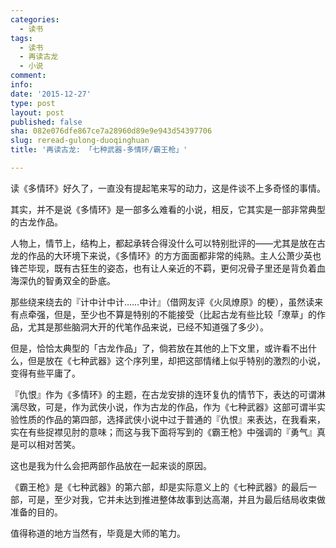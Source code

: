 ```yaml
---
categories:
  - 读书
tags:
  - 读书
  - 再读古龙
  - 小说
comment: 
info: 
date: '2015-12-27'
type: post
layout: post
published: false
sha: 082e076dfe867ce7a28960d89e9e943d54397706
slug: reread-gulong-duoqinghuan
title: '再读古龙: 「七种武器-多情环/霸王枪」'

---
```


读《多情环》好久了，一直没有提起笔来写的动力，这是件谈不上多奇怪的事情。

其实，并不是说《多情环》是一部多么难看的小说，相反，它其实是一部非常典型的古龙作品。

人物上，情节上，结构上，都起承转合得没什么可以特别批评的——尤其是放在古龙的作品的大环境下来说，《多情环》的方方面面都非常的纯熟。主人公萧少英也锋芒毕现，既有古狂生的姿态，也有让人亲近的不羁，更何况骨子里还是背负着血海深仇的智勇双全的卧底。

那些绕来绕去的『计中计中计……中计』（借网友评《火凤燎原》的梗），虽然读来有点牵强，但是，至少也不算是特别的不能接受（比起古龙有些比较「潦草」的作品，尤其是那些脑洞大开的代笔作品来说，已经不知道强了多少）。

但是，恰恰太典型的「古龙作品」了，倘若放在其他的上下文里，或许看不出什么，但是放在《七种武器》这个序列里，却把这部情绪上似乎特别的激烈的小说，变得有些平庸了。

『仇恨』作为《多情环》的主题，在古龙安排的连环复仇的情节下，表达的可谓淋漓尽致，可是，作为武侠小说，作为古龙的作品，作为《七种武器》这部可谓半实验性质的作品的第四部，选择武侠小说中过于普通的『仇恨』来表达，在我看来，实在有些捉襟见肘的意味；而这与我下面将写到的《霸王枪》中强调的『勇气』真是可以相对苦笑。

这也是我为什么会把两部作品放在一起来谈的原因。

《霸王枪》是《七种武器》的第六部，却是实际意义上的《七种武器》的最后一部，可是，至少对我，它并未达到推进整体故事到达高潮，并且为最后结局收束做准备的目的。

值得称道的地方当然有，毕竟是大师的笔力。